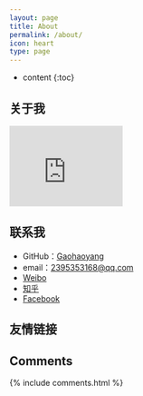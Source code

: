 ```yaml
---
layout: page
title: About
permalink: /about/
icon: heart
type: page
---
```


* content
{:toc}

## 关于我

<iframe src="https://githubbadge.appspot.com/gaohaoyang?s=1" style="border: 0;height: 142px;width: 200px;overflow: hidden;" frameBorder="0"></iframe>

## 联系我

* GitHub：[Gaohaoyang](https://github.com/crazymen-nanke)
* email：2395353168@qq.com
* [Weibo]()
* [知乎]()
* [Facebook]()

## 友情链接


## Comments

{% include comments.html %}
